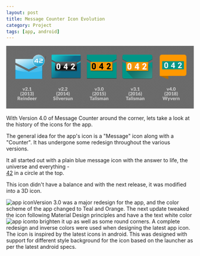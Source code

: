 ```yaml
---
layout: post
title: Message Counter Icon Evolution
category: Project
tags: [app, android]
---
```

<div class="featured">
  <img src="/public/images/message_counter_icons.png" alt="Message Counter Icons" />
</div>

With Version 4.0 of Message Counter around the corner, lets take a look at the history of the icons for the app.

<!-- more -->

The general idea for the app's icon is a "Message" icon along with a "Counter". It has undergone some redesign throughout 
the various versions. 

It all started out with a plain blue message icon with the answer to life, the universe and everything -  
[42](https://www.google.com/search?q=answer+to+life+the+universe+and+everything) in a circle at the top. 

This icon didn't have a balance and with the next release, it was modified into a 3D icon.

<img alt="app icon" src="https://github.com/midhunhk/message-counter/blob/gh-pages/resources/v3/app_icon.png" align="left"/>
Version 3.0 was a major redesign for the app, and the color scheme of the app changed to Teal and Orange. 
The next update tweaked the icon following Material Design principles and have a the text white color to brighten it up as well as some round corners.

<img alt="app icon" src="https://github.com/midhunhk/message-counter/blob/gh-pages/resources/v4/app_icon.png" align="left"/>
A complete redesign and inverse colors were used when designing the latest app icon. The icon is inspired by the latest icons 
in android. This was designed with support for different style background for the icon based on the launcher as per the latest 
android specs.
